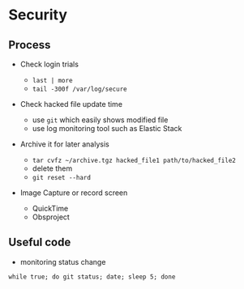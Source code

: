 # Security

## Process
* Check login trials
  * `last | more`
  * `tail -300f /var/log/secure`

* Check hacked file update time
  * use `git` which easily shows modified file
  * use log monitoring tool such as Elastic Stack

* Archive it for later analysis
  * `tar cvfz ~/archive.tgz hacked_file1 path/to/hacked_file2`
  * delete them
  * `git reset --hard`

* Image Capture or record screen
  * QuickTime
  * Obsproject

## Useful code
* monitoring status change
```
while true; do git status; date; sleep 5; done
```  
